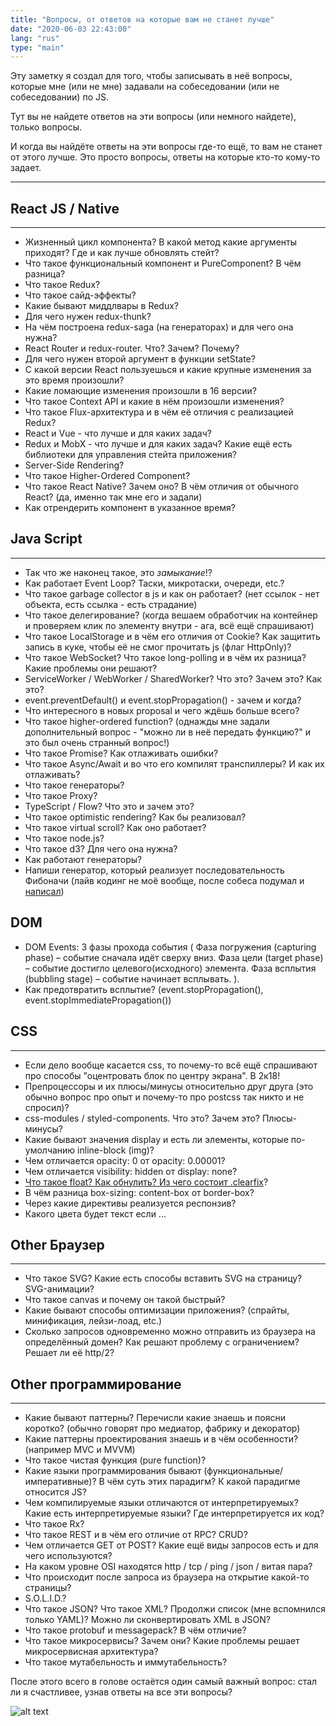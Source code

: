 ```yaml
---
title: "Вопросы, от ответов на которые вам не станет лучше"
date: "2020-06-03 22:43:00"
lang: "rus"
type: "main"
---
```


Эту заметку я создал для того, чтобы записывать в неё вопросы, которые мне (или не мне) задавали на собеседовании (или не собеседовании) по JS.

Тут вы не найдете ответов на эти вопросы (или немного найдете), только вопросы.

И когда вы найдёте ответы на эти вопросы где-то ещё, то вам не станет от этого лучше. Это просто вопросы, ответы на которые кто-то кому-то задает.

---

## React JS / Native ##
_______________________

- Жизненный цикл компонента? В какой метод какие аргументы приходят? Где и как лучше обновлять стейт?
- Что такое функциональный компонент и PureComponent? В чём разница?
- Что такое Redux?
- Что такое сайд-эффекты?
- Какие бывают миддлвары в Redux?
- Для чего нужен redux-thunk?
- На чём построена redux-saga (на генераторах) и для чего она нужна?
- React Router и redux-router. Что? Зачем? Почему?
- Для чего нужен второй аргумент в функции setState?
- С какой версии React пользуешься и какие крупные изменения за это время произошли?
- Какие ломающие изменения произошли в 16 версии?
- Что такое Context API и какие в нём произошли изменения?
- Что такое Flux-архитектура и в чём её отличия с реализацией Redux?
- React и Vue - что лучше и для каких задач?
- Redux и MobX - что лучше и для каких задач? Какие ещё есть библиотеки для управления стейта приложения?
- Server-Side Rendering?
- Что такое Higher-Ordered Component?
- Что такое React Native? Зачем оно? В чём отличия от обычного React? (да, именно так мне его и задали)
- Как отрендерить компонент в указанное время?

## Java Script ##
_______________________

- Так что же наконец такое, это *замыкание*!?
- Как работает Event Loop? Таски, микротаски, очереди, etc.?
- Что такое garbage collector в js и как он работает? (нет ссылок - нет объекта, есть ссылка - есть страдание)
- Что такое делегирование? (когда вешаем обработчик на контейнер и проверяем клик по элементу внутри - ага, всё ещё спрашивают)
- Что такое LocalStorage и в чём его отличия от Cookie? Как защитить запись в куке, чтобы её не смог прочитать js (флаг HttpOnly)?
- Что такое WebSocket? Что такое long-polling и в чём их разница? Какие проблемы они решают?
- ServiceWorker / WebWorker / SharedWorker? Что это? Зачем это? Как это?
- event.preventDefault() и event.stopPropagation() - зачем и когда?
- Что интересного в новых proposal и чего ждёшь больше всего?
- Что такое higher-ordered function? (однажды мне задали дополнительный вопрос - "можно ли в неё передать функцию?" и это был очень странный вопрос!)
- Что такое Promise? Как отлаживать ошибки?
- Что такое Async/Await и во что его компилят транспиллеры? И как их отлаживать?
- Что такое генераторы?
- Что такое Proxy?
- TypeScript / Flow? Что это и зачем это?
- Что такое optimistic rendering? Как бы реализовал?
- Что такое virtual scroll? Как оно работает?
- Что такое node.js?
- Что такое d3? Для чего она нужна?
- Как работают генераторы?
- Напиши генератор, который реализует последовательность Фибоначи (лайв кодинг не моё вообще, после собеса подумал и [написал](https://gist.github.com/gthrm/7274dc2bf8149944f8360325a6673642)) 

## DOM ##
- DOM Events: 3 фазы прохода события (
    Фаза погружения (capturing phase) – событие сначала идёт сверху вниз.
    Фаза цели (target phase) – событие достигло целевого(исходного) элемента.
    Фаза всплытия (bubbling stage) – событие начинает всплывать.
).
- Как предотвратить всплытие? (event.stopPropagation(), event.stopImmediatePropagation())

## CSS ##
_______________________

- Если дело вообще касается css, то почему-то всё ещё спрашивают про способы "оцентровать блок по центру экрана". В 2к18!
- Препроцессоры и их плюсы/минусы относительно друг друга (это обычно вопрос про опыт и почему-то про postcss так никто и не спросил)?
- css-modules / styled-components. Что это? Зачем это? Плюсы-минусы?
- Какие бывают значения display и есть ли элементы, которые по-умолчанию inline-block (img)?
- Чем отличается opacity: 0 от opacity: 0.00001?
- Чем отличается visibility: hidden от display: none?
- [Что такое float? Как обнулить? Из чего состоит .clearfix](https://webref.ru/course/float/clearfix)?
- В чём разница box-sizing: content-box от border-box?
- Через какие директивы реализуется респонзив?
- Какого цвета будет текст если ...

## Other Браузер ##
_______________________

- Что такое SVG? Какие есть способы вставить SVG на страницу? SVG-анимации?
- Что такое canvas и почему он такой быстрый?
- Какие бывают способы оптимизации приложения? (спрайты, минификация, лейзи-лоад, etc.)
- Сколько запросов одновременно можно отправить из браузера на определённый домен? Как решают проблему с ограничением? Решает ли её http/2?

## Other программирование ##
_______________________

- Какие бывают паттерны? Перечисли какие знаешь и поясни коротко? (обычно говорят про медиатор, фабрику и декоратор)
- Какие паттерны проектирования знаешь и в чём особенности? (например MVC и MVVM)
- Что такое чистая функция (pure function)?
- Какие языки программирования бывают (функциональные/императивные)? В чём суть этих парадигм? К какой парадигме относится JS?
- Чем компилируемые языки отличаются от интерпретируемых? Какие есть интерпретируемые языки? Где интерпретируется их код?
- Что такое Rx?
- Что такое REST и в чём его отличие от RPC? CRUD?
- Чем отличается GET от POST? Какие ещё виды запросов есть и для чего используются?
- На каком уровне OSI находятся http / tcp / ping / json / витая пара?
- Что происходит после запроса из браузера на открытие какой-то страницы?
- S.O.L.I.D.?
- Что такое JSON? Что такое XML? Продолжи список (мне вспомнился только YAML)? Можно ли сконвертировать XML в JSON?
- Что такое protobuf и messagepack? В чём отличие?
- Что такое микросервисы? Зачем они? Какие проблемы решает микросервисная архитектура?
- Что такое мутабельность и иммутабельность?

После этого всего в голове остаётся один самый важный вопрос: стал ли я счастливее, узнав ответы на все эти вопросы?

![alt text](http://img1.reactor.cc/pics/post/%D1%82%D1%8B%D0%B6%D0%BF%D1%80%D0%BE%D0%B3%D1%80%D0%B0%D0%BC%D0%BC%D0%B8%D1%81%D1%82-%D0%9C%D0%B0%D1%82%D1%80%D0%B8%D1%86%D0%B0-%28%D1%84%D0%B8%D0%BB%D1%8C%D0%BC%29-%D1%84%D0%B8%D0%BB%D1%8C%D0%BC%D1%8B-%D0%9D%D0%B5%D0%BE-2033485.jpeg "Logo Title Text 1")